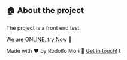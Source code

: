 ## :house: About the project

The project is a front end test.
<br>

[We are ONLINE, try Now](https://gavelytics-frontend.netlify.app/) :tada:<br>


Made with ♥ by Rodolfo Mori :wave: [Get in touch!](https://www.linkedin.com/in/rodolfomori/)
t
